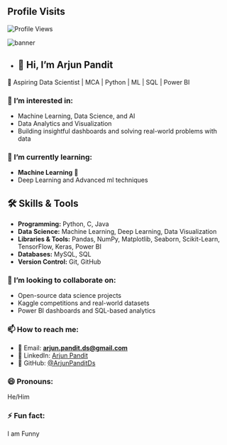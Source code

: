 

## Profile Visits

![Profile Views](https://visitor-badge.laobi.icu/badge?page_id=ArjunPanditDs)

![banner](https://github.com/user-attachments/assets/dc0eee15-ebc2-49ab-9115-006932157406)


- ## 👋 Hi, I’m Arjun Pandit  
🚀 Aspiring Data Scientist | MCA | Python | ML | SQL | Power BI  

### 👀 I’m interested in:
- Machine Learning, Data Science, and AI  
- Data Analytics and Visualization  
- Building insightful dashboards and solving real-world problems with data  

### 🌱 I’m currently learning:
- **Machine Learning** 📅  
- Deep Learning and Advanced ml techniques

## 🛠 Skills & Tools  

- **Programming:** Python, C, Java  
- **Data Science:** Machine Learning, Deep Learning, Data Visualization  
- **Libraries & Tools:** Pandas, NumPy, Matplotlib, Seaborn, Scikit-Learn, TensorFlow, Keras, Power BI  
- **Databases:** MySQL, SQL  
- **Version Control:** Git, GitHub  


### 💞️ I’m looking to collaborate on:
- Open-source data science projects  
- Kaggle competitions and real-world datasets  
- Power BI dashboards and SQL-based analytics  

### 📫 How to reach me:
- 📧 Email: **arjun.pandit.ds@gmail.com**  
- 💼 LinkedIn: [Arjun Pandit](https://www.linkedin.com/in/ap3212227/)  
- 🔗 GitHub: [@ArjunPanditDs](https://github.com/ArjunPanditDs)  

### 😄 Pronouns:  
He/Him  

### ⚡ Fun fact:  
I am Funny
